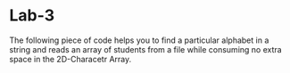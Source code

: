 # Lab-3
The following piece of code helps you to find a particular alphabet in a string and reads an array of students from a file while consuming no extra space in the 2D-Characetr Array.
